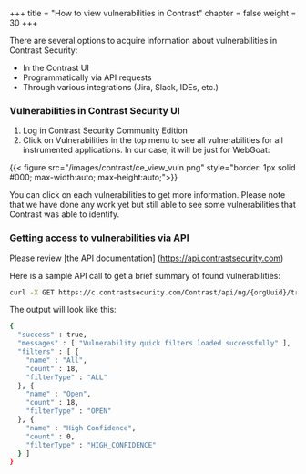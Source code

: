+++
title = "How to view vulnerabilities in Contrast"
chapter = false
weight = 30
+++

There are several options to acquire information about vulnerabilities in Contrast Security:

- In the Contrast UI
- Programmatically via API requests
- Through various integrations (Jira, Slack, IDEs, etc.)


### Vulnerabilities in Contrast Security UI

1. Log in Contrast Security Community Edition
2. Click on Vulnerabilities in the top menu to see all vulnerabilities for all instrumented applications. In our case, it will be just for WebGoat:

{{< figure src="/images/contrast/ce_view_vuln.png" style="border: 1px solid #000; max-width:auto; max-height:auto;">}}

You can click on each vulnerabilities to get more information. Please note that we have done any work yet but still able to see some vulnerabilities that Contrast was able to identify.

### Getting access to vulnerabilities via API

Please review [the API documentation] (https://api.contrastsecurity.com)

Here is a sample API call to get a brief summary of found vulnerabilities:

```bash
curl -X GET https://c.contrastsecurity.com/Contrast/api/ng/{orgUuid}/traces/{appId}/quick -H 'Authorization:{authorization-key}' -H 'API-Key:{API-Key}'
```
The output will look like this:

```bash
{
  "success" : true,
  "messages" : [ "Vulnerability quick filters loaded successfully" ],
  "filters" : [ {
    "name" : "All",
    "count" : 18,
    "filterType" : "ALL"
  }, {
    "name" : "Open",
    "count" : 18,
    "filterType" : "OPEN"
  }, {
    "name" : "High Confidence",
    "count" : 0,
    "filterType" : "HIGH_CONFIDENCE"
  } ]
}
```